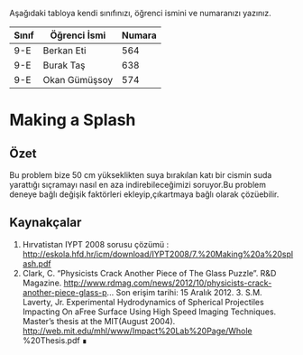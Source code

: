 

Aşağıdaki tabloya kendi sınıfınızı, öğrenci ismini ve numaranızı yazınız. 

Sınıf | Öğrenci İsmi  | Numara
-------|----------------|--------
9-E   | Berkan Eti | 564
9-E   | Burak Taş | 638
9-E   | Okan Gümüşsoy |574

# Making a Splash
## Özet
Bu problem bize 50 cm yükseklikten suya bırakılan katı bir cismin suda yarattığı sıçramayı nasıl en aza indirebileceğimizi soruyor.Bu problem deneye bağlı değişik faktörleri ekleyip,çıkartmaya bağlı olarak çözüebilir.

## Kaynakçalar  

 1. Hırvatistan IYPT 2008 sorusu çözümü  : http://eskola.hfd.hr/icm/download/IYPT2008/7.%20Making%20a%20splash.pdf
 2. Clark, C. “Physicists Crack Another Piece of The Glass Puzzle”. R&D Magazine.
http://www.rdmag.com/news/2012/10/physicists-crack-another-piece-glass-p...
Son erişim tarihi: 15 Aralık 2012.                                                                                                          3. S.M. Laverty, Jr. Experimental Hydrodynamics of Spherical Projectiles Impacting On aFree Surface Using High Speed Imaging Techniques. Master’s thesis at the MIT(August 2004). http://web.mit.edu/mhl/www/Impact%20Lab%20Page/Whole %20Thesis.pdf ∎
